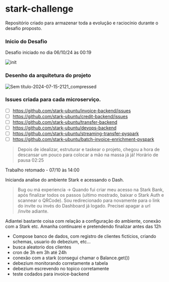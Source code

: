 # stark-challenge
Repositório criado para armazenar toda a evolução e raciocínio durante o desafio proposto.


### Inicio do Desafio

Desafio iniciado no dia 06/10/24 às 00:19

![init](https://github.com/user-attachments/assets/7997ecc3-e6e1-4247-a776-cc4f15467f2f)


### Desenho da arquitetura do projeto

![Sem título-2024-07-15-2121_compressed](https://github.com/user-attachments/assets/570ea931-f2fb-4a95-83c4-c07302454ef2)


### Issues criada para cada microserviço.

- [ ] https://github.com/stark-ubuntu/invoice-backend/issues
- [ ] https://github.com/stark-ubuntu/credit-backend/issues
- [ ] https://github.com/stark-ubuntu/transfer-backend
- [ ] https://github.com/stark-ubuntu/devops-backend
- [ ] https://github.com/stark-ubuntu/streaming-transfer-pyspark
- [ ] https://github.com/stark-ubuntu/batch-invoice-enrichment-pyspark

> Depois de idealizar, estruturar e taskear o projeto, chegou a hora de descansar um pouco para colocar a mão na massa já já! Horário de pausa 02:25  

Trabalho retomado - 07/10 às 14:00

Inicianda analise do ambiente Stark e acessando o Dash.

> Bug ou má experiencia -> Quando fui criar meu acesso na Stark Bank, após finalizar todos os passos (ultimo mostrado, baixar o Stark Auth e scannear o QRCode). Sou redirecionado para novamente para o link do invite ou invés do Dashboard já logado. Precisei apagar a url /invite adiante.

Adiantei bastante coisa com relação a configuração do ambiente, conexão com a Stark etc. Amanha continuarei e pretendendo finalizar antes das 12h
 - Compose banco de dados, com registro de clientes fictícios, criando schemas, usuario do debezium, etc...
 - busca aleatorio dos clientes
 - cron de 3h em 3h até 24h
 - conexão com a stark (consegui chamar o Balance.get())
 - debezium monitorando corretamente a tabela
 - debezium escrevendo no topico corretamente
 - teste codados para invoice-backend
